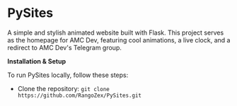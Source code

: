 # PySites

A simple and stylish animated website built with Flask. This project serves as the homepage for AMC Dev, featuring cool animations, a live clock, and a redirect to AMC Dev's Telegram group.

<b>Installation & Setup</b>

To run PySites locally, follow these steps:

- Clone the repository:
```git clone https://github.com/RangoZex/PySites.git```
